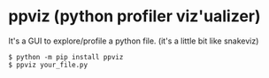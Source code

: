 # ppviz (python profiler viz'ualizer)

It's a GUI to explore/profile a python file.
(it's a little bit like snakeviz)

```
$ python -m pip install ppviz
$ ppviz your_file.py
```